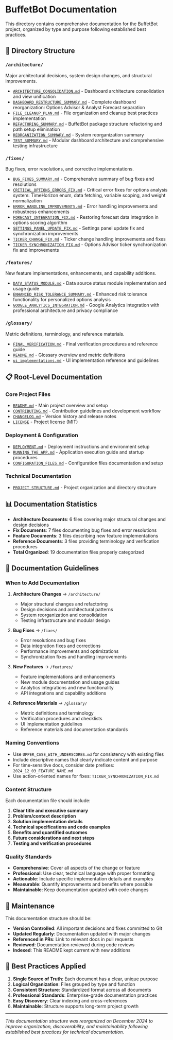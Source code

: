 # BuffetBot Documentation

This directory contains comprehensive documentation for the BuffetBot project, organized by type and purpose following established best practices.

## 📁 Directory Structure

### `/architecture/`
Major architectural decisions, system design changes, and structural improvements.

- [`ARCHITECTURE_CONSOLIDATION.md`](architecture/ARCHITECTURE_CONSOLIDATION.md) - Dashboard architecture consolidation and view unification
- [`DASHBOARD_RESTRUCTURE_SUMMARY.md`](architecture/DASHBOARD_RESTRUCTURE_SUMMARY.md) - Complete dashboard reorganization: Options Advisor & Analyst Forecast separation
- [`FILE_CLEANUP_PLAN.md`](architecture/FILE_CLEANUP_PLAN.md) - File organization and cleanup best practices implementation
- [`REFACTORING_SUMMARY.md`](architecture/REFACTORING_SUMMARY.md) - BuffetBot package structure refactoring and path setup elimination
- [`REORGANIZATION_SUMMARY.md`](architecture/REORGANIZATION_SUMMARY.md) - System reorganization summary
- [`TEST_SUMMARY.md`](architecture/TEST_SUMMARY.md) - Modular dashboard architecture and comprehensive testing infrastructure

### `/fixes/`
Bug fixes, error resolutions, and corrective implementations.

- [`BUG_FIXES_SUMMARY.md`](fixes/BUG_FIXES_SUMMARY.md) - Comprehensive summary of bug fixes and resolutions
- [`CRITICAL_OPTIONS_ERRORS_FIX.md`](fixes/CRITICAL_OPTIONS_ERRORS_FIX.md) - Critical error fixes for options analysis system: TimeHorizon enum, data fetching, variable scoping, and weight normalization
- [`ERROR_HANDLING_IMPROVEMENTS.md`](fixes/ERROR_HANDLING_IMPROVEMENTS.md) - Error handling improvements and robustness enhancements
- [`FORECAST_INTEGRATION_FIX.md`](fixes/FORECAST_INTEGRATION_FIX.md) - Restoring forecast data integration in options scoring algorithm
- [`SETTINGS_PANEL_UPDATE_FIX.md`](fixes/SETTINGS_PANEL_UPDATE_FIX.md) - Settings panel update fix and synchronization improvements
- [`TICKER_CHANGE_FIX.md`](fixes/TICKER_CHANGE_FIX.md) - Ticker change handling improvements and fixes
- [`TICKER_SYNCHRONIZATION_FIX.md`](fixes/TICKER_SYNCHRONIZATION_FIX.md) - Options Advisor ticker synchronization fix and improvements

### `/features/`
New feature implementations, enhancements, and capability additions.

- [`DATA_STATUS_MODULE.md`](features/DATA_STATUS_MODULE.md) - Data source status module implementation and usage guide
- [`ENHANCED_RISK_TOLERANCE_SUMMARY.md`](features/ENHANCED_RISK_TOLERANCE_SUMMARY.md) - Enhanced risk tolerance functionality for personalized options analysis
- [`GOOGLE_ANALYTICS_INTEGRATION.md`](features/GOOGLE_ANALYTICS_INTEGRATION.md) - Google Analytics integration with professional architecture and privacy compliance

### `/glossary/`
Metric definitions, terminology, and reference materials.

- [`FINAL_VERIFICATION.md`](glossary/FINAL_VERIFICATION.md) - Final verification procedures and reference guide
- [`README.md`](glossary/README.md) - Glossary overview and metric definitions
- [`ui_implementations.md`](glossary/ui_implementations.md) - UI implementation reference and guidelines

## 📋 Root-Level Documentation

### Core Project Files
- [`README.md`](../README.md) - Main project overview and setup
- [`CONTRIBUTING.md`](../CONTRIBUTING.md) - Contribution guidelines and development workflow
- [`CHANGELOG.md`](../CHANGELOG.md) - Version history and release notes
- [`LICENSE`](../LICENSE) - Project license (MIT)

### Deployment & Configuration
- [`DEPLOYMENT.md`](../DEPLOYMENT.md) - Deployment instructions and environment setup
- [`RUNNING_THE_APP.md`](../RUNNING_THE_APP.md) - Application execution guide and startup procedures
- [`CONFIGURATION_FILES.md`](../CONFIGURATION_FILES.md) - Configuration files documentation and setup

### Technical Documentation
- [`PROJECT_STRUCTURE.md`](../PROJECT_STRUCTURE.md) - Project organization and directory structure

## 📊 Documentation Statistics

- **Architecture Documents**: 6 files covering major structural changes and design decisions
- **Fix Documents**: 7 files documenting bug fixes and error resolutions
- **Feature Documents**: 3 files describing new feature implementations
- **Reference Documents**: 3 files providing terminology and verification procedures
- **Total Organized**: 19 documentation files properly categorized

## 📝 Documentation Guidelines

### When to Add Documentation

1. **Architecture Changes** → `/architecture/`
   - Major structural changes and refactoring
   - Design decisions and architectural patterns
   - System reorganization and consolidation
   - Testing infrastructure and modular design

2. **Bug Fixes** → `/fixes/`
   - Error resolutions and bug fixes
   - Data integration fixes and corrections
   - Performance improvements and optimizations
   - Synchronization fixes and handling improvements

3. **New Features** → `/features/`
   - Feature implementations and enhancements
   - New module documentation and usage guides
   - Analytics integrations and new functionality
   - API integrations and capability additions

4. **Reference Materials** → `/glossary/`
   - Metric definitions and terminology
   - Verification procedures and checklists
   - UI implementation guidelines
   - Reference materials and documentation standards

### Naming Conventions

- Use `UPPER_CASE_WITH_UNDERSCORES.md` for consistency with existing files
- Include descriptive names that clearly indicate content and purpose
- For time-sensitive docs, consider date prefixes: `2024_12_03_FEATURE_NAME.md`
- Use action-oriented names for fixes: `TICKER_SYNCHRONIZATION_FIX.md`

### Content Structure

Each documentation file should include:
1. **Clear title and executive summary**
2. **Problem/context description**
3. **Solution implementation details**
4. **Technical specifications and code examples**
5. **Benefits and quantified outcomes**
6. **Future considerations and next steps**
7. **Testing and verification procedures**

### Quality Standards

- **Comprehensive**: Cover all aspects of the change or feature
- **Professional**: Use clear, technical language with proper formatting
- **Actionable**: Include specific implementation details and examples
- **Measurable**: Quantify improvements and benefits where possible
- **Maintainable**: Keep documentation updated with code changes

## 🔄 Maintenance

This documentation structure should be:
- **Version Controlled**: All important decisions and fixes committed to Git
- **Updated Regularly**: Documentation updated with major changes
- **Referenced in PRs**: Link to relevant docs in pull requests
- **Reviewed**: Documentation reviewed during code reviews
- **Indexed**: This README kept current with new additions

## 🎯 Best Practices Applied

1. **Single Source of Truth**: Each document has a clear, unique purpose
2. **Logical Organization**: Files grouped by type and function
3. **Consistent Structure**: Standardized format across all documents
4. **Professional Standards**: Enterprise-grade documentation practices
5. **Easy Discovery**: Clear indexing and cross-references
6. **Maintainable**: Structure supports long-term project growth

---

*This documentation structure was reorganized on December 2024 to improve organization, discoverability, and maintainability following established best practices for technical documentation.*
